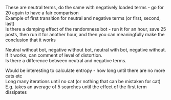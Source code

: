 These are neutral terms, do the same with negatively loaded terms - go for 20 again to have a fair comparison       
Example of first transition for neutral and negative terms (or first, second, last)     
Is there a damping effect of the randomness bot - run it for an hour, save 25 posts, then run it for another hour, and then you can meaningfully make the conclusion that it works     

Neutral without bot, negative without bot, neutral with bot, negative without. If it works, can comment of level of distortion.     
Is there a difference between neutral and negative terms.     

Would be interesting to calculate entropy - how long until there are no more cats etc     
Long many iterations until no cat (or nothing that can be mistaken for cat)      
E.g. takes an average of 5 searches until the effect of the first term dissipates     
